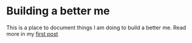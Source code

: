 # Building a better me

This is a place to document things I am doing to build a better me. Read more in my [first post](https://sourcedecay.github.io/2020/08/30/First-Post.html)

